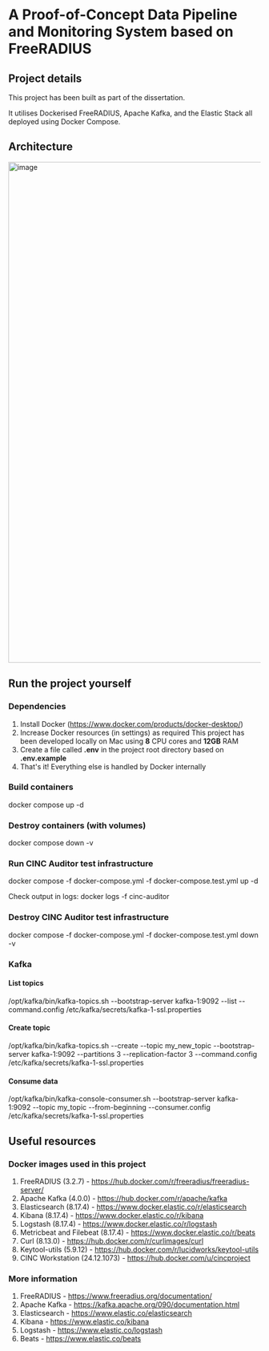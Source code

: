# A Proof-of-Concept Data Pipeline and Monitoring System based on FreeRADIUS
## Project details
This project has been built as part of the dissertation.

It utilises Dockerised FreeRADIUS, Apache Kafka, and the Elastic Stack all deployed using Docker Compose.

## Architecture
<img width="1000" alt="image" src="https://github.com/user-attachments/assets/901c56b7-509e-4854-be14-3a3af66b5c90" />

## Run the project yourself
### Dependencies
1. Install Docker (https://www.docker.com/products/docker-desktop/)
2. Increase Docker resources (in settings) as required
      This project has been developed locally on Mac using **8** CPU cores and **12GB** RAM
3. Create a file called **.env** in the project root directory based on **.env.example**
4. That's it! Everything else is handled by Docker internally
 
### Build containers
docker compose up -d

### Destroy containers (with volumes)
docker compose down -v

### Run CINC Auditor test infrastructure
docker compose -f docker-compose.yml -f docker-compose.test.yml up -d

Check output in logs: docker logs -f cinc-auditor

### Destroy CINC Auditor test infrastructure
docker compose -f docker-compose.yml -f docker-compose.test.yml down -v

### Kafka
#### List topics
/opt/kafka/bin/kafka-topics.sh --bootstrap-server kafka-1:9092 --list --command.config /etc/kafka/secrets/kafka-1-ssl.properties

#### Create topic
/opt/kafka/bin/kafka-topics.sh --create --topic my_new_topic --bootstrap-server kafka-1:9092 --partitions 3 --replication-factor 3 --command.config /etc/kafka/secrets/kafka-1-ssl.properties

#### Consume data
/opt/kafka/bin/kafka-console-consumer.sh --bootstrap-server kafka-1:9092 --topic my_topic --from-beginning --consumer.config /etc/kafka/secrets/kafka-1-ssl.properties

## Useful resources
### Docker images used in this project
1. FreeRADIUS (3.2.7) - https://hub.docker.com/r/freeradius/freeradius-server/
2. Apache Kafka (4.0.0) - https://hub.docker.com/r/apache/kafka
3. Elasticsearch (8.17.4) - https://www.docker.elastic.co/r/elasticsearch
4. Kibana (8.17.4) - https://www.docker.elastic.co/r/kibana
5. Logstash (8.17.4) - https://www.docker.elastic.co/r/logstash
6. Metricbeat and Filebeat (8.17.4) - https://www.docker.elastic.co/r/beats
7. Curl (8.13.0) - https://hub.docker.com/r/curlimages/curl
8. Keytool-utils (5.9.12) - https://hub.docker.com/r/lucidworks/keytool-utils
9. CINC Workstation (24.12.1073) - https://hub.docker.com/u/cincproject

### More information
1. FreeRADIUS - https://www.freeradius.org/documentation/
2. Apache Kafka - https://kafka.apache.org/090/documentation.html
3. Elasticsearch - https://www.elastic.co/elasticsearch
4. Kibana - https://www.elastic.co/kibana
5. Logstash - https://www.elastic.co/logstash
6. Beats - https://www.elastic.co/beats
